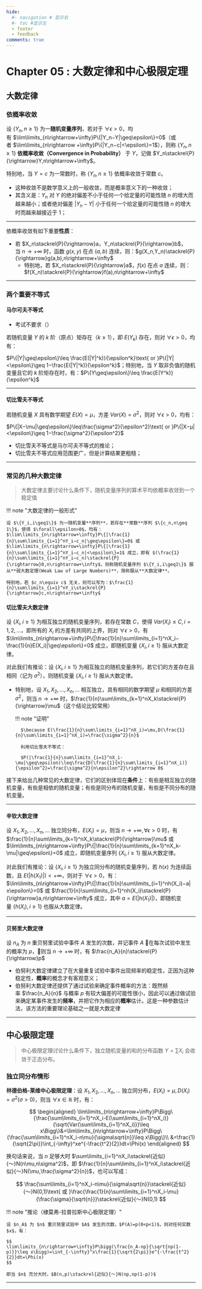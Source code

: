 ```yaml
---
hide:
  #- navigation # 显示右
  #- toc #显示左
  - footer
  - feedback
comments: true
---
```

# Chapter 05 : 大数定律和中心极限定理

## 大数定律

### 依概率收敛

设 $\{Y_n,n\geq 1\}$ 为一**随机变量序列**，若对于 $\forall\epsilon>0$，均有 $\lim\limits_{n\rightarrow+\infty}P\{|Y_n−Y|\geq\epsilon\}=0$（或者 $\lim\limits_{n\rightarrow +\infty}P\{|Y_n−c|<\epsilon\}=1$），则称 $\{Y_n,n\geq 1\}$ **依概率收敛（Convergence in Probability）** 于 $Y$，记做 $Y_n\stackrel{P}{\rightarrow}Y,n\rightarrow+\infty$。

特别地，当 $Y=c$ 为一常数时，称 $\{Y_n,n\geq 1\}$ 依概率收敛于常数 $c$。

- 这种收敛不是数学意义上的一般收敛，而是概率意义下的一种收敛；
- 其含义是：$Y_n$ 对 $Y$ 的绝对偏差不小于任何一个给定量的可能性随 $n$ 的增大而越来越小；或者绝对偏差 $|Y_n−Y|$ 小于任何一个给定量的可能性随 $n$ 的增大时而越来越接近于 1；

***
依概率收敛有如下重要**性质**：

- 若 $X_n\stackrel{P}{\rightarrow}a，Y_n\stackrel{P}{\rightarrow}b$，当 $n\rightarrow+\infty$ 时，函数 $g(x,y)$ 在点 $(a,b)$ 连续，则：$g(X_n,Y_n)\stackrel{P}{\rightarrow}g(a,b),n\rightarrow+\infty$
	- 特别地，若 $X_n\stackrel{P}{\rightarrow}a$，$f(x)$ 在点 $a$ 连续，则：$f(X_n)\stackrel{P}{\rightarrow}f(a),n\rightarrow+\infty$
***
### 两个重要不等式

#### 马尔可夫不等式

- 考试不要求（）

若随机变量 $Y$ 的 $k$ 阶（原点）矩存在（$k\geq 1$），即 $E(Y_k)$ 存在，则对 $\forall\epsilon>0$，均有：

$P\{|Y|\geq\epsilon\}\leq \frac{E(|Y|^k)}{\epsilon^k}\text{ or }P\{|Y|<\epsilon\}\geq 1−\frac{E(|Y|^k)}{\epsilon^k}$；特别地，当 $Y$ 取非负值的随机变量且它的 $k$ 阶矩存在时，有：$P\{Y\geq\epsilon\}\leq \frac{E(Y^k)}{\epsilon^k}$
***
#### 切比雪夫不等式

若随机变量 $X$ 具有数学期望 $E(X)=\mu$，方差 $Var(X)=\sigma^2$，则对 $\forall\epsilon>0$，均有：

$P\{|X−\mu|\geq\epsilon\}\leq\frac{\sigma^2}{\epsilon^2}\text{ or }P\{|X−μ|<\epsilon\}\geq 1−\frac{\sigma^2}{\epsilon^2}$

- 切比雪夫不等式是马尔可夫不等式的推论；
- 切比雪夫不等式应用范围更广，但是计算结果更粗糙；
***
### 常见的几种大数定律

> 大数定律主要讨论什么条件下，随机变量序列的算术平均依概率收敛到一个稳定值

!!! note "大数定律的一般形式"

	设 $\{Y_i,i\geq1\}$ 为一随机变量**序列**，若存在**常数**序列 $\{c_n,n\geq 1\}$，使得 $\forall\epsilon>0$，均有：$\lim\limits_{n\rightarrow+\infty}P\{|\frac{1}{n}\sum\limits_{i=1}^nY_i−c_n|\geq\epsilon\}=0$ 或 $\lim\limits_{n\rightarrow+\infty}P\{|\frac{1}{n}\sum\limits_{i=1}^nY_i−c_n|<\epsilon\}=1$ 成立，即有 $(\frac{1}{n}\sum\limits_{i=1}^nY_i−c_n)\stackrel{P}{\rightarrow}0,n\rightarrow+\infty$，则称随机变量序列 $\{Y_i,i\geq1\}$ 服从**弱大数定理(Weak Law of Large Numbers)**，简称服从**大数定律**。
	
	特别地，若 $c_n\equiv c$ 无关，则可以写为：$\frac{1}{n}\sum\limits_{i=1}^nY_i\stackrel{P}{\rightarrow}c,n\rightarrow+\infty$

#### 切比雪夫大数定律

设 $\{X_i,i\geq 1\}$ 为相互独立的随机变量序列，若存在常数 $C$，使得 $Var(X_i)\leq C,i=1,2,...$，即所有的 $X_i$ 的方差有共同的上界，则对 $\forall\epsilon>0$，有 $\lim\limits_{n\rightarrow+\infty}P\{|\frac{1}{n}\sum\limits_{i=1}^nX_i−\frac{1}{n}E(X_i)|\geq\epsilon\}=0$ 成立，即随机变量 $\{X_i,i\geq1\}$ 服从大数定律。

对此我们有推论：设 $\{X_i,i\geq1\}$ 为相互独立的随机变量序列，若它们的方差存在且相同（记为 $\sigma^2$），则随机变量 $\{X_i,i\geq1\}$ 服从大数定律。

- 特别地，设 $X_1,X_2,...,X_n,...$ 相互独立，具有相同的数学期望 $\mu$ 和相同的方差 $\sigma^2$，则当 $n\rightarrow+\infty$ 时，$\frac{1}{n}\sum\limits_{k=1}^nX_k\stackrel{P}{\rightarrow}\mu$（这个结论比较常用）
	
	!!! note "证明"
	
		$\because E(\frac{1}{n}\sum\limits_{i=1}^nX_i)=\mu,D(\frac{1}{n}\sum\limits_{i=1}^nX_i)=\frac{\sigma^2}{n}$
		
		利用切比雪夫不等式：
		
		$P(|\frac{1}{n}\sum\limits_{i=1}^nX_i-\mu|\geq\epsilon)\leq\frac{D(\frac{1}{n}\sum\limits_{i=1}^nX_i)}{\epsilon^2}=\frac{\sigma^2}{n\epsilon^2}\rightarrow 0$

接下来给出几种常见的大数定律，它们的区别体现在**条件**上：有些是相互独立的随机变量，有些是相依的随机变量；有些是同分布的随机变量，有些是不同分布的随机变量。
***
#### 辛钦大数定律

设 $X_1,X_2,...,X_n,...$ 独立同分布，$E(X_i)=\mu$，则当 $n\rightarrow+\infty,\forall\epsilon>0$ 时，有 $\frac{1}{n}\sum\limits_{k=1}^nX_k\stackrel{P}{\rightarrow}\mu$ 或 $\lim\limits_{n\rightarrow+\infty}P\{|\frac{1}{n}\sum\limits_{k=1}^nX_k-\mu|\geq\epsilon\}=0$ 成立，即随机变量序列 $\{X_i,i\geq1\}$ 服从大数定律。

对此我们有推论：设 $\{X_i,i\geq 1\}$ 为独立同分布的随机变量序列，若 $h(x)$ 为连续函数，且 $E(|h(X_1)|)<+\infty$，则对于 $\forall\epsilon>0$，有：$\lim\limits_{n\rightarrow+\infty}P\{|\frac{1}{n}\sum\limits_{i=1}^nh(X_i)−a|≥\epsilon\}=0$ 或 $\frac{1}{n}\sum\limits_{i=1}^nh(X_i)\stackrel{P}{\rightarrow}a,n\rightarrow+\infty$ 成立，其中 $a=E(|h(X_1)|)$，即随机变量 $\{h(X_i),i\geq 1\}$ 也服从大数定律。
***
#### 贝努里大数定律

设 $n_A$ 为 $n$ 重贝努里试验中事件 $A$ 发生的次数，并记事件 $A$ 在每次试验中发生的概率为 $p$，则当 $n\rightarrow+\infty$ 时，有 $\frac{n_A}{n}\stackrel{P}{\rightarrow}p$

- 伯努利大数定律建立了在大量重复试验中事件出现频率的稳定性，正因为这种稳定性，**概率**的概念才有客观意义；
- 伯努利大数定律还提供了通过试验来确定事件概率的方法：既然频率 $\frac{n_A}{n}$ 与概率 $p$ 有较大偏差的可能性很小，因此可以通过做试验来确定某事件发生的**频率**，并把它作为相应的**概率**估计。这是一种参数估计法，该方法的重要理论基础之一就是大数定律
***
## 中心极限定理

> 中心极限定理讨论什么条件下，独立随机变量的和的分布函数 $Y=\sum X_i$ 会收敛于正态分布。

### 独立同分布情形

**林德伯格-莱维中心极限定理**：设 $X_1,X_2,...,X_n,...$ 独立同分布，$E(X_i)=\mu,D(X_i)=\sigma^2(\sigma>0)$，则当 $\forall x\in\mathbb{R}$ 时，有：

$$
\begin{aligned}
\lim\limits_{n\rightarrow+\infty}P\Bigg\{\frac{\sum\limits_{i=1}^nX_i-E(\sum\limits_{i=1}^nX_i)}{\sqrt{Var(\sum\limits_{i=1}^nX_i)}}\leq x\Bigg\}&=\lim\limits_{n\rightarrow+\infty}P\Bigg\{\frac{\sum\limits_{i=1}^nX_i-n\mu}{\sigma\sqrt{n}}\leq x\Bigg\}\\
&=\frac{1}{\sqrt{2\pi}}\int_{-\infty}^xe^{-\frac{t^2}{2}}dt=\Phi(x)
\end{aligned}
$$

换句话来说，当 $n$ 足够大时 $\sum\limits_{i=1}^nX_i\stackrel{近似}{～}N(n\mu,n\sigma^2)$，即 $\frac{1}{n}\sum\limits_{i=1}^nX_i\stackrel{近似}{～}N(\mu,\frac{\sigma^2}{n})$，也可以写成：

$$
\frac{\sum\limits_{i=1}^nX_i-n\mu}{\sigma\sqrt{n}}\stackrel{近似}{～}N(0,1)\text{ 或 }\frac{\frac{1}{n}\sum\limits_{i=1}^nX_i-\mu}{\frac{\sigma}{\sqrt{n}}}\stackrel{近似}{～}N(0,1)
$$

!!! note "推论（棣莫弗-拉普拉斯中心极限定理）"

	设 $n_A$ 为 $n$ 重贝努里试验中 $A$ 发生的次数，$P(A)=p(0<p<1)$，则对任何实数 $x$，有：
	
	$$
	\lim\limits_{n\rightarrow+\infty}P\bigg(\frac{n_A-np}{\sqrt{np(1-p)}}\leq x\bigg)=\int_{-\infty}^x\frac{1}{\sqrt{2\pi}}e^{-\frac{t^2}{2}}dt=\Phi(x)
	$$
	
	即当 $n$ 充分大时，$B(n,p)\stackrel{近似}{～}N(np,np(1-p))$
***
